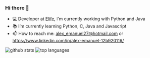 ### Hi there 👋

- :computer: Developer at [Elife](https://elife.com.br/), I'm currently working with Python and Java
- :books: I’m currently learning Python, C, Java and Javascript
- 📫 How to reach me: alex_emanuel27@hotmail.com or https://www.linkedin.com/in/alex-emanuel-12b920116/

![github stats](https://github-readme-stats.vercel.app/api?username=alexemanuel&show_icons=true&hide_title=true&compact=true)
![top languages](https://github-readme-stats.vercel.app/api/top-langs/?username=alexemanuel&compact=true)


<!--
**alexsouza27/alexsouza27** is a ✨ _special_ ✨ repository because its `README.md` (this file) appears on your GitHub profile.



Here are some ideas to get you started:

- 🔭 I’m currently working on ...

- 👯 I’m looking to collaborate on ...
- 🤔 I’m looking for help with ...
- 💬 Ask me about ...

- 😄 Pronouns: ...
- ⚡ Fun fact: ...
-->

